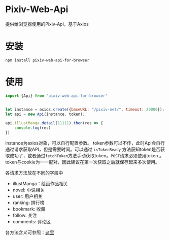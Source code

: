 # Pixiv-Web-Api

提供给浏览器使用的Pixiv-Api，基于Axios

# 安装

```npm
npm install pixiv-web-api-for-browser
```

# 使用

```js
import {Api} from "pixiv-web-api-for-browser"


let instance = axios.create({baseURL: "/pixiv-net/", timeout: 20000});
let api = new Api(instance, token);

api.illustManga.detail(11111).then(res => {
    console.log(res)
})
```

instance为axios对象，可以自行配置参数。
token参数可以不传，此时Api会自行通过请求获取API，但是需要时间。可以通过 `isTokenReady` 方法获知token是否获取成功了，或者通过`fetchToken`方法手动获取token。`POST`请求必须使用token
。token与cookie为一一配对，因此建议在第一次获取之后就保存起来多次使用。

各请求方法放在不同的字段中

- illustManga：绘画作品相关
- novel: 小说相关
- user: 用户相关
- ranking: 排行榜
- bookmark: 收藏
- follow: 关注
- comments: 评论区

各方法含义可参照：[这里](https://github.com/AgMonk/pixiv-utils/blob/master/README.md)